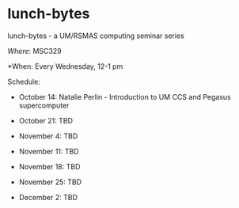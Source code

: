 # lunch-bytes
lunch-bytes - a UM/RSMAS computing seminar series

*Where*: MSC329

*When: Every Wednesday, 12-1 pm

Schedule:

* October 14: Natalie Perlin - Introduction to UM CCS and Pegasus supercomputer

* October 21: TBD

* November 4: TBD

* November 11: TBD

* November 18: TBD

* November 25: TBD

* December 2: TBD
